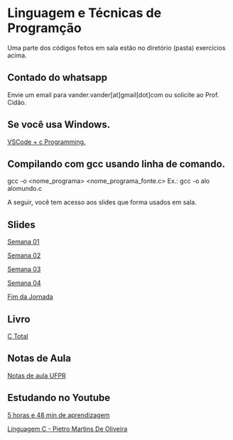 # Linguagem e Técnicas de Programção
Uma parte dos códigos feitos em sala estão no diretório (pasta) exercícios acima.

## Contado do whatsapp
Envie um email para vander.vander[at]gmail[dot]com ou solicite ao Prof. Cidão.

## Se você usa Windows.
[VSCode + c Programming.](https://www.youtube.com/watch?v=3pfRvy_gfqY)

## Compilando com gcc usando linha de comando.
gcc -o <nome_programa> <nome_programa_fonte.c>
Ex.: gcc -o alo alomundo.c

A seguir, você tem acesso aos slides que forma usados em sala.

## Slides
[Semana 01](https://docs.google.com/presentation/d/1Vr7u0_TocwgluPt3fIZ73sPQ33LqsXAC8ycHHmNqx5o/edit?usp=sharing)

[Semana 02](https://docs.google.com/presentation/d/1ixK4OuMlBa2W1mtpbQXy25Cuy0B6OJF3KMdWgl7X9n8/edit?usp=sharing)

[Semana 03](https://docs.google.com/presentation/d/1l8ml6UFX2KS6f7SiWdPZ2pr3aeuKDWxA6OufGL5sSkQ/edit?usp=sharing)

[Semana 04](https://docs.google.com/presentation/d/1k_fTuWz90a-Ud8ROnHNHCSKcxp_qhYdacoE7EK1OBB8/edit?usp=sharing)

[Fim da Jornada](https://docs.google.com/presentation/d/1DplLfkA2PisXNtSytfXNXowjY20kcDZdDvxb_dZXP7A/edit#slide=id.p)

## Livro
[C Total](https://www.inf.ufpr.br/lesoliveira/download/c-completo-total.pdf)

## Notas de Aula
[Notas de aula UFPR](https://www.inf.ufpr.br/cursos/ci067/Docs/NotasAula.pdf)

## Estudando no Youtube
[5 horas e 48 min de aprendizagem](https://www.youtube.com/watch?v=ssJY5MDLjlo)

[Linguagem C - Pietro Martins De Oliveira](https://www.youtube.com/watch?v=2w8GYzBjNj8&list=PLpaKFn4Q4GMOBAeqC1S5_Fna_Y5XaOQS2)


